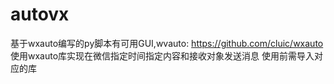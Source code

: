# autovx
基于wxauto编写的py脚本有可用GUI,wvauto: https://github.com/cluic/wxauto
使用wxauto库实现在微信指定时间指定内容和接收对象发送消息
使用前需导入对应的库
